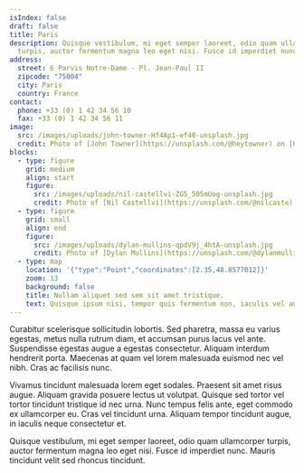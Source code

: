 ```yaml
---
isIndex: false
draft: false
title: Paris
description: Quisque vestibulum, mi eget semper laoreet, odio quam ullamcorper
  turpis, auctor fermentum magna leo eget nisi. Fusce id imperdiet nunc.
address:
  street: 6 Parvis Notre-Dame - Pl. Jean-Paul II
  zipcode: "75004"
  city: Paris
  country: France
contact:
  phone: +33 (0) 1 42 34 56 10
  fax: +33 (0) 1 42 34 56 11
image:
  src: /images/uploads/john-towner-Hf4Ap1-ef40-unsplash.jpg
  credit: Photo of [John Towner](https://unsplash.com/@heytowner) on [Unsplash](https://unsplash.com/)
blocks:
  - type: figure
    grid: medium
    align: start
    figure:
      src: /images/uploads/nil-castellvi-ZG5_505mUog-unsplash.jpg
      credit: Photo of [Nil Castellví](https://unsplash.com/@nilcaste) on [Unsplash](https://unsplash.com/)
  - type: figure
    grid: small
    align: end
    figure:
      src: /images/uploads/dylan-mullins-qpdV9j_4htA-unsplash.jpg
      credit: Photo of [Dylan Mullins](https://unsplash.com/@dylanmullins) on [Unsplash](https://unsplash.com)
  - type: map
    location: '{"type":"Point","coordinates":[2.35,48.8577012]}'
    zoom: 13
    background: false
    title: Nullam aliquet sed sem sit amet tristique.
    text: Quisque ipsum nisi, tempor quis fermentum non, iaculis vel augue.
---
```

Curabitur scelerisque sollicitudin lobortis. Sed pharetra, massa eu varius egestas, metus nulla rutrum diam, et accumsan purus lacus vel ante. Suspendisse egestas augue a egestas consectetur. Aliquam interdum hendrerit porta. Maecenas at quam vel lorem malesuada euismod nec vel nibh. Cras ac facilisis nunc.

Vivamus tincidunt malesuada lorem eget sodales. Praesent sit amet risus augue. Aliquam gravida posuere lectus ut volutpat. Quisque sed tortor vel tortor tincidunt tristique id nec urna. Nunc tempus felis ante, eget commodo ex ullamcorper eu. Cras vel tincidunt urna. Aliquam tempor tincidunt augue, in iaculis neque consectetur et.

Quisque vestibulum, mi eget semper laoreet, odio quam ullamcorper turpis, auctor fermentum magna leo eget nisi. Fusce id imperdiet nunc. Mauris tincidunt velit sed rhoncus tincidunt.